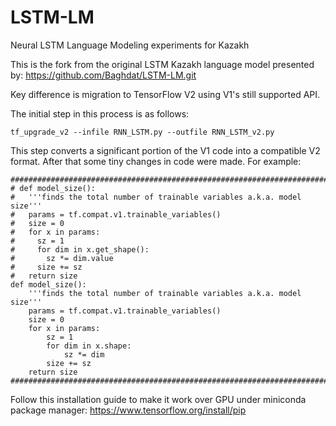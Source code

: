 # LSTM-LM

Neural LSTM Language Modeling experiments for Kazakh

This is the fork from the original LSTM Kazakh language model presented by: https://github.com/Baghdat/LSTM-LM.git

Key difference is migration to TensorFlow V2 using V1's still supported API.

The initial step in this process is as follows:
```
tf_upgrade_v2 --infile RNN_LSTM.py --outfile RNN_LSTM_v2.py
```
This step converts a significant portion of the V1 code into a compatible V2 format.
After that some tiny changes in code were made. For example:
```
###########################################################################
# def model_size():
#   '''finds the total number of trainable variables a.k.a. model size'''
#   params = tf.compat.v1.trainable_variables()
#   size = 0
#   for x in params:
#     sz = 1
#     for dim in x.get_shape():
#       sz *= dim.value
#     size += sz
#   return size
def model_size():
    '''finds the total number of trainable variables a.k.a. model size'''
    params = tf.compat.v1.trainable_variables()
    size = 0
    for x in params:
        sz = 1
        for dim in x.shape:
            sz *= dim
        size += sz
    return size
###########################################################################
```
Follow this installation guide to make it work over GPU under miniconda package manager:
https://www.tensorflow.org/install/pip



